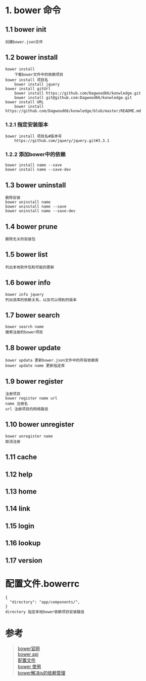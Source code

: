 # 1. bower 命令
## 1.1 bower init
    创建bower.json文件
## 1.2  bower install
    bower install
        下载bower文件中的依赖项目
    bower install 项目名
        bower install jquery
    bower install gitUrl    
        bower install https://github.com/Dagwood66/konwledge.git
        bower install git@github.com:Dagwood66/konwledge.git
    bower install URL
        bower install https://github.com/Dagwood66/konwledge/blob/master/README.md   
### 1.2.1 指定安装版本        
    bower install 项目名#版本号
        https://github.com/jquery/jquery.git#3.3.1   
### 1.2.2 添加bower中的依赖
    bower install name --save    
    bower install name --save-dev    
## 1.3 bower uninstall   
    删除安装
    bower uninstall name
    bower uninstall name --save
    bower uninstall name --save-dev
## 1.4 bower prune     
    删除无关的安装包
## 1.5  bower list
    列出本地软件包和可能的更新  
## 1.6 bower info     
    bower info jquery  
    列出该库的依赖关系，以及可以得到的版本  
## 1.7 bower search   
    bower search name
    搜索注册的bower项目
## 1.8 bower update       
    bower updata 更新bower.json文件中的所有依赖库
    bower update name 更新指定库
## 1.9 bower register
    注册项目 
    bower register name url
    name 注册名
    url 注册项目的网络路径
## 1.10 bower unregister      
    bower unregister name
    取消注册
## 1.11 cache    
## 1.12 help
## 1.13 home    
## 1.14 link      
## 1.15 login    
## 1.16 lookup       
## 1.17 version     

# 配置文件.bowerrc  
    {
      "directory": "app/components/",
    }
    directory 指定本地bower依赖项目安装路径   
# 参考
> [bower官网](https://bower.io/)      
> [bower api](https://bower.io/docs/api/)      
> [配置文件](https://bower.io/docs/config/)      
> [bower 使用](http://javascript.ruanyifeng.com/tool/bower.html#toc4)      
> [bower解决js的依赖管理](http://blog.fens.me/nodejs-bower-intro/)   